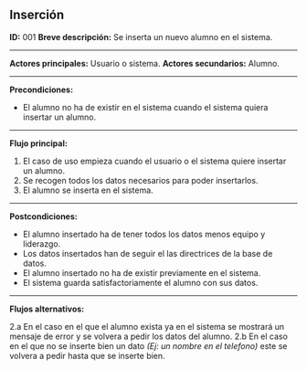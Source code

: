 ## Inserción

**ID:** 001
**Breve descripción:** Se inserta un nuevo alumno en el sistema.

___

**Actores principales:** Usuario o sistema.
**Actores secundarios:** Alumno.
___

**Precondiciones:**

 * El alumno no ha de existir en el sistema cuando el sistema quiera insertar un alumno.
___

**Flujo principal:**

 1. El caso de uso empieza cuando el usuario o el sistema quiere insertar un alumno.
 2. Se recogen todos los datos necesarios para poder insertarlos.
 3. El alumno se inserta en el sistema.
___

**Postcondiciones:**

 * El alumno insertado ha de tener todos los datos menos equipo y liderazgo.
 * Los datos insertados han de seguir el las directrices de la base de datos.
 * El alumno insertado no ha de existir previamente en el sistema.
 * El sistema guarda satisfactoriamente el alumno con sus datos.
___

**Flujos alternativos:**

 2.a En el caso en el que el alumno exista ya en el sistema se mostrará un mensaje de error y se volvera a pedir los datos del alumno.
 2.b En el caso en el que no se inserte bien un dato *(Ej: un nombre en el telefono)* este se volvera a pedir hasta que se inserte bien.
